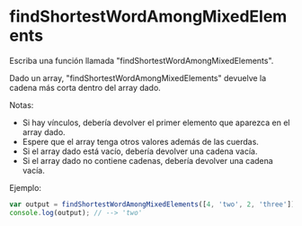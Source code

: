 # findShortestWordAmongMixedElements

Escriba una función llamada "findShortestWordAmongMixedElements".

Dado un array, "findShortestWordAmongMixedElements" devuelve la cadena más corta
dentro del array dado.

Notas:

- Si hay vínculos, debería devolver el primer elemento que aparezca en el array
  dado.
- Espere que el array tenga otros valores además de las cuerdas.
- Si el array dado está vacío, debería devolver una cadena vacía.
- Si el array dado no contiene cadenas, debería devolver una cadena vacía.

Ejemplo:

```js
var output = findShortestWordAmongMixedElements([4, 'two', 2, 'three']);
console.log(output); // --> 'two'
```
